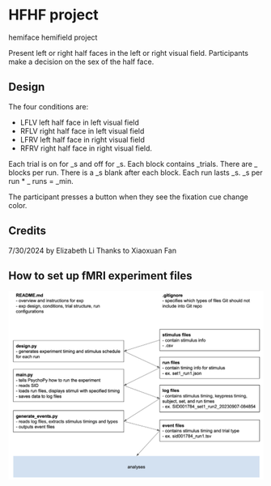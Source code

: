 # HFHF project
hemiface hemifield project

Present left or right half faces in the left or right visual field. Participants make a decision on the sex of the half face.


## Design
The four conditions are:
- LFLV left half face in left visual field
- RFLV right half face in left visual field
- LFRV left half face in right visual field
- RFRV right half face in right visual field.

Each trial is on for _s and off for _s. Each block contains _trials. 
There are _ blocks per run. There is a _s blank after each block. 
Each run lasts _s. _s per run * _ runs = _min.

The participant presses a button when they see the fixation cue change color.



## Credits
7/30/2024 by Elizabeth Li
Thanks to Xiaoxuan Fan


## How to set up fMRI experiment files
![fmri_setup](fmri_setup.png)